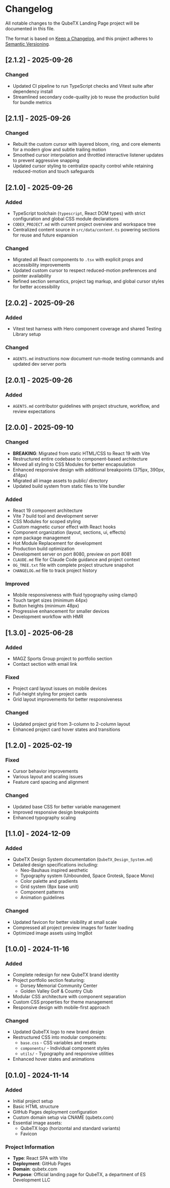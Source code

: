 # Changelog

All notable changes to the QubeTX Landing Page project will be documented in this file.

The format is based on [Keep a Changelog](https://keepachangelog.com/en/1.0.0/),
and this project adheres to [Semantic Versioning](https://semver.org/spec/v2.0.0.html).

## [2.1.2] - 2025-09-26

### Changed
- Updated CI pipeline to run TypeScript checks and Vitest suite after dependency install
- Streamlined secondary code-quality job to reuse the production build for bundle metrics

## [2.1.1] - 2025-09-26

### Changed
- Rebuilt the custom cursor with layered bloom, ring, and core elements for a modern glow and subtle trailing motion
- Smoothed cursor interpolation and throttled interactive listener updates to prevent aggressive snapping
- Updated cursor styling to centralize opacity control while retaining reduced-motion and touch safeguards

## [2.1.0] - 2025-09-26

### Added
- TypeScript toolchain (`typescript`, React DOM types) with strict configuration and global CSS module declarations
- `CODEX_PROJECT.md` with current project overview and workspace tree
- Centralized content source in `src/data/content.ts` powering sections for reuse and future expansion

### Changed
- Migrated all React components to `.tsx` with explicit props and accessibility improvements
- Updated custom cursor to respect reduced-motion preferences and pointer availability
- Refined section semantics, project tag markup, and global cursor styles for better accessibility

## [2.0.2] - 2025-09-26

### Added
- Vitest test harness with Hero component coverage and shared Testing Library setup

### Changed
- `AGENTS.md` instructions now document run-mode testing commands and updated dev server ports

## [2.0.1] - 2025-09-26

### Added
- `AGENTS.md` contributor guidelines with project structure, workflow, and review expectations

## [2.0.0] - 2025-09-10

### Changed
- **BREAKING**: Migrated from static HTML/CSS to React 19 with Vite
- Restructured entire codebase to component-based architecture
- Moved all styling to CSS Modules for better encapsulation
- Enhanced responsive design with additional breakpoints (375px, 390px, 414px)
- Migrated all image assets to public/ directory
- Updated build system from static files to Vite bundler

### Added
- React 19 component architecture
- Vite 7 build tool and development server
- CSS Modules for scoped styling
- Custom magnetic cursor effect with React hooks
- Component organization (layout, sections, ui, effects)
- npm package management
- Hot Module Replacement for development
- Production build optimization
- Development server on port 8080, preview on port 8081
- `CLAUDE.md` file for Claude Code guidance and project context
- `OG_TREE.txt` file with complete project structure snapshot
- `CHANGELOG.md` file to track project history

### Improved
- Mobile responsiveness with fluid typography using clamp()
- Touch target sizes (minimum 44px)
- Button heights (minimum 48px)
- Progressive enhancement for smaller devices
- Development workflow with HMR

## [1.3.0] - 2025-06-28

### Added
- MAGZ Sports Group project to portfolio section
- Contact section with email link

### Fixed
- Project card layout issues on mobile devices
- Full-height styling for project cards
- Grid layout improvements for better responsiveness

### Changed
- Updated project grid from 3-column to 2-column layout
- Enhanced project card hover states and transitions

## [1.2.0] - 2025-02-19

### Fixed
- Cursor behavior improvements
- Various layout and scaling issues
- Feature card spacing and alignment

### Changed
- Updated base CSS for better variable management
- Improved responsive design breakpoints
- Enhanced typography scaling

## [1.1.0] - 2024-12-09

### Added
- QubeTX Design System documentation (`QubeTX_Design_System.md`)
- Detailed design specifications including:
  - Neo-Bauhaus inspired aesthetic
  - Typography system (Unbounded, Space Grotesk, Space Mono)
  - Color palette and gradients
  - Grid system (8px base unit)
  - Component patterns
  - Animation guidelines

### Changed
- Updated favicon for better visibility at small scale
- Compressed all project preview images for faster loading
- Optimized image assets using ImgBot

## [1.0.0] - 2024-11-16

### Added
- Complete redesign for new QubeTX brand identity
- Project portfolio section featuring:
  - Dorsey Memorial Community Center
  - Golden Valley Golf & Country Club
- Modular CSS architecture with component separation
- Custom CSS properties for theme management
- Responsive design with mobile-first approach

### Changed
- Updated QubeTX logo to new brand design
- Restructured CSS into modular components:
  - `base.css` - CSS variables and resets
  - `components/` - Individual component styles
  - `utils/` - Typography and responsive utilities
- Enhanced hover states and animations

## [0.1.0] - 2024-11-14

### Added
- Initial project setup
- Basic HTML structure
- GitHub Pages deployment configuration
- Custom domain setup via CNAME (qubetx.com)
- Essential image assets:
  - QubeTX logo (horizontal and standard variants)
  - Favicon

### Project Information
- **Type**: React SPA with Vite
- **Deployment**: GitHub Pages
- **Domain**: qubetx.com
- **Purpose**: Official landing page for QubeTX, a department of ES Development LLC
